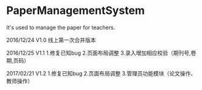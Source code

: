 # PaperManagementSystem
It's used to manage the paper for teachers.

2016/12/24 V1.0 
线上第一次合并版本

2016/12/25 V1.1 
1.修复已知bug
2.页面布局调整
3.录入增加相应校验（期刊号,卷期,页码）

2017/02/21 V1.2
1.修复已知bug
2.页面布局调整
3.管理员功能模块（论文操作、教师操作）
